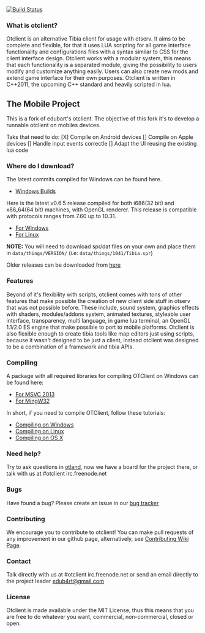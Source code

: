 [![Build Status](https://secure.travis-ci.org/edubart/otclient.svg?branch=master)](http://travis-ci.org/edubart/otclient)
### What is otclient?

Otclient is an alternative Tibia client for usage with otserv. It aims to be complete and flexible,
for that it uses LUA scripting for all game interface functionality and configurations files with a syntax
similar to CSS for the client interface design. Otclient works with a modular system, this means
that each functionality is a separated module, giving the possibility to users modify and customize
anything easily. Users can also create new mods and extend game interface for their own purposes.
Otclient is written in C++2011, the upcoming C++ standard and heavily scripted in lua.

## The Mobile Project
This is a fork of edubart's otclient. The objective of this fork it's to develop a runnable otclient on mobiles devices.

Taks that need to do:
[X] Compile on Android devices
[] Compile on Apple devices
[] Handle input events correctle
[] Adapt the UI reusing the existing lua code

### Where do I download?

The latest commits compiled for Windows can be found here.
* [Windows Builds](http://otland.net/threads/otclient-builds-windows.217977/)

Here is the latest v0.6.5 release compiled for both i686(32 bit) and x86_64(64 bit) machines, with OpenGL renderer.
This release is compatible with protocols ranges from 7.60 up to 10.31.
* [For Windows](https://www.dropbox.com/sh/se1okacemoqzjve/XFqFoSKLCg/otclient-win-0.6.5.zip)
* [For Linux](https://www.dropbox.com/sh/se1okacemoqzjve/xKJL7j6vEo/otclient-linux-0.6.5.tar.gz)

**NOTE:** You will need to download spr/dat files on your own and place them in `data/things/VERSION/` (i.e: `data/things/1041/Tibia.spr`)

Older releases can be downloaded from [here](https://www.dropbox.com/sh/se1okacemoqzjve/-oWK4YFm03)

### Features

Beyond of it's flexibility with scripts, otclient comes with tons of other features that make possible
the creation of new client side stuff in otserv that was not possible before. These include,
sound system, graphics effects with shaders, modules/addons system, animated textures,
styleable user interface, transparency, multi language, in game lua terminal, an OpenGL 1.1/2.0 ES engine that make possible
to port to mobile platforms. Otclient is also flexible enough to
create tibia tools like map editors just using scripts, because it wasn't designed to be just a
client, instead otclient was designed to be a combination of a framework and tibia APIs.

### Compiling

A package with all required libraries for compiling OTClient on Windows can be found here:
* [For MSVC 2013](https://www.dropbox.com/sh/se1okacemoqzjve/dI4ODbq7OT/otclient-msvc13-libs.zip)
* [For MingW32](https://www.dropbox.com/sh/se1okacemoqzjve/UAkRCiGXXR/otclient-libs_mingw32-dwarf2.zip)

In short, if you need to compile OTClient, follow these tutorials:
* [Compiling on Windows](https://github.com/edubart/otclient/wiki/Compiling-on-Windows)
* [Compiling on Linux](https://github.com/edubart/otclient/wiki/Compiling-on-Linux)
* [Compiling on OS X](https://github.com/edubart/otclient/wiki/Compiling-on-Mac-OS-X)



### Need help?

Try to ask questions in [otland](http://otland.net/f494/), now we have a board for the project there,
or talk with us at #otclient irc.freenode.net

### Bugs

Have found a bug? Please create an issue in our [bug tracker](https://github.com/edubart/otclient/issues)

### Contributing

We encourage you to contribute to otclient! You can make pull requests of any improvement in our github page, alternatively, see [Contributing Wiki Page](https://github.com/edubart/otclient/wiki/Contributing).

### Contact

Talk directly with us at #otclient irc.freenode.net or send an email directly to the project leader edub4rt@gmail.com

### License

Otclient is made available under the MIT License, thus this means that you are free
to do whatever you want, commercial, non-commercial, closed or open.
